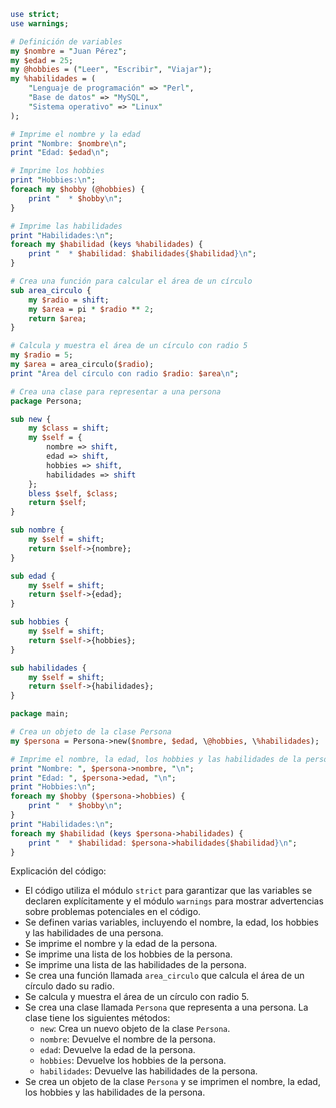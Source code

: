 ```perl
use strict;
use warnings;

# Definición de variables
my $nombre = "Juan Pérez";
my $edad = 25;
my @hobbies = ("Leer", "Escribir", "Viajar");
my %habilidades = (
    "Lenguaje de programación" => "Perl",
    "Base de datos" => "MySQL",
    "Sistema operativo" => "Linux"
);

# Imprime el nombre y la edad
print "Nombre: $nombre\n";
print "Edad: $edad\n";

# Imprime los hobbies
print "Hobbies:\n";
foreach my $hobby (@hobbies) {
    print "  * $hobby\n";
}

# Imprime las habilidades
print "Habilidades:\n";
foreach my $habilidad (keys %habilidades) {
    print "  * $habilidad: $habilidades{$habilidad}\n";
}

# Crea una función para calcular el área de un círculo
sub area_circulo {
    my $radio = shift;
    my $area = pi * $radio ** 2;
    return $area;
}

# Calcula y muestra el área de un círculo con radio 5
my $radio = 5;
my $area = area_circulo($radio);
print "Área del círculo con radio $radio: $area\n";

# Crea una clase para representar a una persona
package Persona;

sub new {
    my $class = shift;
    my $self = {
        nombre => shift,
        edad => shift,
        hobbies => shift,
        habilidades => shift
    };
    bless $self, $class;
    return $self;
}

sub nombre {
    my $self = shift;
    return $self->{nombre};
}

sub edad {
    my $self = shift;
    return $self->{edad};
}

sub hobbies {
    my $self = shift;
    return $self->{hobbies};
}

sub habilidades {
    my $self = shift;
    return $self->{habilidades};
}

package main;

# Crea un objeto de la clase Persona
my $persona = Persona->new($nombre, $edad, \@hobbies, \%habilidades);

# Imprime el nombre, la edad, los hobbies y las habilidades de la persona
print "Nombre: ", $persona->nombre, "\n";
print "Edad: ", $persona->edad, "\n";
print "Hobbies:\n";
foreach my $hobby ($persona->hobbies) {
    print "  * $hobby\n";
}
print "Habilidades:\n";
foreach my $habilidad (keys $persona->habilidades) {
    print "  * $habilidad: $persona->habilidades{$habilidad}\n";
}
```

Explicación del código:

* El código utiliza el módulo `strict` para garantizar que las variables se declaren explícitamente y el módulo `warnings` para mostrar advertencias sobre problemas potenciales en el código.
* Se definen varias variables, incluyendo el nombre, la edad, los hobbies y las habilidades de una persona.
* Se imprime el nombre y la edad de la persona.
* Se imprime una lista de los hobbies de la persona.
* Se imprime una lista de las habilidades de la persona.
* Se crea una función llamada `area_circulo` que calcula el área de un círculo dado su radio.
* Se calcula y muestra el área de un círculo con radio 5.
* Se crea una clase llamada `Persona` que representa a una persona. La clase tiene los siguientes métodos:
    * `new`: Crea un nuevo objeto de la clase `Persona`.
    * `nombre`: Devuelve el nombre de la persona.
    * `edad`: Devuelve la edad de la persona.
    * `hobbies`: Devuelve los hobbies de la persona.
    * `habilidades`: Devuelve las habilidades de la persona.
* Se crea un objeto de la clase `Persona` y se imprimen el nombre, la edad, los hobbies y las habilidades de la persona.